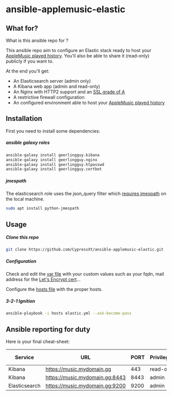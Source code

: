 # ansible-applemusic-elastic


## What for?
What is this ansible repo for ?

This ansible repo aim to configure an Elastic stack ready to host your [AppleMusic played history](https://github.com/CypressXt/AppleMusic-Elastic). You'll also be able to share it (read-only) publicly if you want to.

At the end you'll get:
 * An Elasticsearch server (admin only)
 * A Kibana web app (admin and read-only)
 * An Nginx with HTTP2 support and an [SSL grade of A](https://www.ssllabs.com/ssltest/analyze.html?d=music.cypress.cyprx.cloud)
 * A restrictive firewall configuration
 * An configured environment able to host your [AppleMusic played history](https://github.com/CypressXt/AppleMusic-Elastic)


## Installation

First you need to install some dependencies:
##### ansible galaxy roles
```bash
ansible-galaxy install geerlingguy.kibana
ansible-galaxy install geerlingguy.nginx
ansible-galaxy install geerlingguy.htpasswd
ansible-galaxy install geerlingguy.certbot
```

##### jmespath
The elasticsearch role uses the json_query filter which [requires jmespath](https://github.com/ansible/ansible/issues/24319) on the local machine.
```bash
sudo apt install python-jmespath
```

## Usage

##### Clone this repo

```bash
git clone https://github.com/CypressXt/ansible-applemusic-elastic.git
```

##### Configuration
Check and edit the [var file](vars/main.yml) with your custom values such as your fqdn, mail address for the [Let's Encrypt cert](https://letsencrypt.org/)...


Configure the [hosts file](hosts) with the proper hosts.
##### 3-2-1 Ignition

```bash
ansible-playbook -i hosts elastic.yml --ask-become-pass
```

## Ansible reporting for duty

Here is your final cheat-sheet:

| Service       | URL                            | PORT | Privileges | basic-auth |
|---------------|--------------------------------|------|------------|------------|
| Kibana        | https://music.mydomain.gg      | 443  | read-only  | ❌         |
| Kibana        | https://music.mydomain.gg:8443 | 8443 | admin      | ✅         |
| Elasticsearch | https://music.mydomain.gg:9200 | 9200 | admin      | ✅         |
